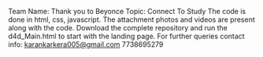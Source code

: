 Team Name: Thank you to Beyonce
Topic: Connect To Study
The code is done in html, css, javascript. The attachment photos and videos are present along with the code. Download the complete repository and run the d4d_Main.html to start with the landing page.
For further queries contact info:
karankarkera005@gmail.com
7738695279
